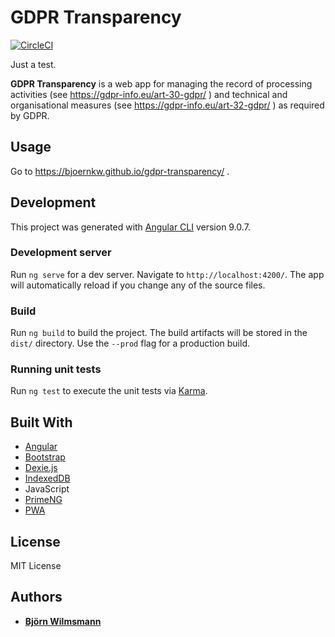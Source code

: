 # GDPR Transparency

[![CircleCI](https://circleci.com/gh/BjoernKW/gdpr-transparency.svg?style=shield)](https://circleci.com/gh/BjoernKW/gdpr-transparency)

Just a test.

**GDPR Transparency** is a web app for managing the record of processing activities (see https://gdpr-info.eu/art-30-gdpr/ )
and technical and organisational measures (see https://gdpr-info.eu/art-32-gdpr/ ) as required by GDPR.

## Usage

Go to https://bjoernkw.github.io/gdpr-transparency/ .

## Development

This project was generated with [Angular CLI](https://github.com/angular/angular-cli) version 9.0.7.

### Development server

Run `ng serve` for a dev server. Navigate to `http://localhost:4200/`. The app will automatically reload if you change any of the source files.

### Build

Run `ng build` to build the project. The build artifacts will be stored in the `dist/` directory. Use the `--prod` flag for a production build.

### Running unit tests

Run `ng test` to execute the unit tests via [Karma](https://karma-runner.github.io).

## Built With

* [Angular](https://angular.io/)
* [Bootstrap](https://getbootstrap.com)
* [Dexie.js](https://dexie.org/)
* [IndexedDB](https://developer.mozilla.org/en-US/docs/Web/API/IndexedDB_API)
* JavaScript
* [PrimeNG](https://www.primefaces.org/primeng/#/)
* [PWA](https://developer.mozilla.org/en-US/docs/Web/Progressive_web_apps)

## License

MIT License

## Authors

* **[Björn Wilmsmann](https://bjoernkw.com)**
